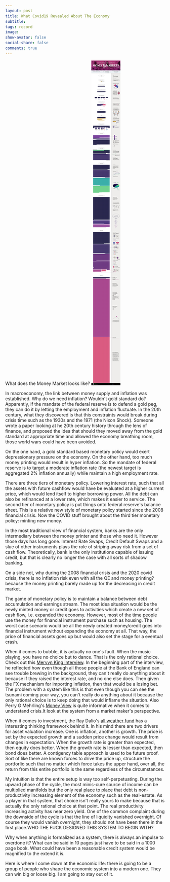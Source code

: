 ```yaml
---
layout: post
title: What Covid19 Revealed About The Economy
subtitle:
tags: record
image:
show-avatar: false
social-share: false
comments: true
---
```

What does the Money Market looks like?
![2](/assets/img/all-the-worlds-money.png)

In macroeconomy, the link between money supply and inflation was established. Why do we need inflation? Wouldn't gold standard do? Apparently, if the mandate of the federal reserve is to defend a gold peg, they can do it by letting the employment and inflation fluctuate. In the 20th century, what they discovered is that this constraints would break during crisis time such as the 1930s and the 1971 (the Nixon Shock). Someone wrote a paper looking at he 20th century history through the lens of finance, and proposed the idea that should they moved away from the gold standard at appropriate time and allowed the economy breathing room, those world wars could have been avoided.

On the one hand, a gold standard based monetary policy would exert depressionary pressure on the economy. On the other hand, too much money printing would result in hyper inflation. So the mandate of federal reserve is to target a moderate inflation rate (the newest target is aggregated 2% inflation annually) while maintain a high employment rate.

There are three tiers of monetary policy. Lowering interest rate, such that all the assets with future cashflow would have be evaluated at a higher current price, which would lend itself to higher borrowing power. All the debt can also be refinanced at a lower rate, which makes it easier to service. The second tier of monetary policy is put things onto federal reserve's balance sheet. This is a relative new style of monetary policy started since the 2008 financial crisis. Now the COVID stuff brought about the third tier monetary policy: minting new money.

In the most traditional view of financial system, banks are the only intermediary between the money printer and those who need it. However those days has long gone. Interest Rate Swaps, Credit Default Swaps and a slue of other instruments plays the role of striping away risk from a set of cash flow. Theoretically, bank is the only institutions capable of issuing credit, but that is clearly no longer the case with all sorts of shadow banking.

On a side not, why during the 2008 financial crisis and the 2020 covid crisis, there is no inflation risk even with all the QE and money printing? because the money printing barely made up for the decreasing in credit market.

The game of monetary policy is to maintain a balance between debt accumulation and earnings stream. The most idea situation would be the newly minted money or credit goes to activities which create a new set of cash flow, i.e. expanded the economy. However, most of the time people use the money for financial instrument purchase such as housing. The worst case scenario would be all the newly created money/credit goes into financial instrument without expanding the economy at all. That way, the price of financial assets goes up but would also set the stage for a eventual crash.

When it comes to bubble, it is actually no one's fault. When the music playing, you have no choice but to dance. That is the only rational choice. Check out this [Mervyn King interview](https://www.youtube.com/watch?v=FulCkxijZmU). In the beginning part of the interview, he reflected how even though all those people at the Bank of England can see trouble brewing in the background, they can't really do anything about it because if they raised the interest rate, and no one else does. Then given the FX mechanism for importing inflation, then that would be a losing bet. The problem with a system like this is that even though you can see the tsunami coming your way, you can't really do anything about it because the only rational choice is to keep doing that would inflame the situation. Also Perry G Mehrling's [Money View](https://www.coursera.org/learn/money-banking) is quite informative when it comes to understand crisis.It look at the system from a market maker's perspective.

When it comes to investment, the Ray Dalio's [all weather fund](https://youtu.be/SFaRazMpxcM?t=2847) has a interesting thinking framework behind it. In his mind there are two drivers for asset valuation increase. One is inflation, another is growth. The price is set by the expected growth and a sudden price change would result from changes in expectation. When the growth rate is greater than expected, then equity does better. When the growth rate is lesser than expected, then bond does better. A contigency table approach is used to be future proof. Sort of like there are known forces to drive the price up, structure the portforlio such that no matter which force takes the upper hand, over all, the return from this entire portfolio is the same regardless of the circumstances.

My intuition is that the entire setup is way too self-perpetuating. During the upward phase of the cycle, the most minis-cure source of income can be multiplied manifolds but the only real place to place that debt is non-productivity increasing element of the economy such as the real-estate. As a player in that system, that choice isn't really yours to make because that is actually the only rational choice at that point. The real productivity increasing activity has near zero yield. One of the common complaint during the downside of the cycle is that the line of liquidity vanished overnight. Of course they would vanish overnight, they should not have been there in the first place.WHO THE FUCK DESIGNED THIS SYSTEM TO BEGIN WITH?

Why when anything is formalized as a system, there is always an impulse to overdone it? What can be said in 10 pages just have to be said in a 1000 page book. What could have been a reasonable credit system would be magnified to the extend it is.

Here is where I come down at the economic life: there is going to be a group of people who shape the economic system into a modern one. They can win big or loose big. I am going to stay out of it. 

